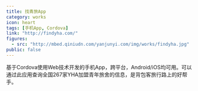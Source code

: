 ```yaml
---
title: 找青旅App
category: works
icon: heart
tags: [手机App, Cordova]
link: "http://findyha.com/"
figures:
  - src: "http://mbed.qiniudn.com/yanjunyi.com/img/works/findyha.jpg"
public: false
---
```


基于Cordova使用Web技术开发的手机App，跨平台，Android/iOS均可用。可以通过此应用查询全国267家YHA加盟青年旅舍的信息，是背包客旅行路上的好帮手。
